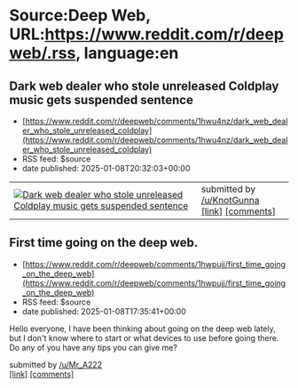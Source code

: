 # Source:Deep Web, URL:https://www.reddit.com/r/deepweb/.rss, language:en

## Dark web dealer who stole unreleased Coldplay music gets suspended sentence
 - [https://www.reddit.com/r/deepweb/comments/1hwu4nz/dark_web_dealer_who_stole_unreleased_coldplay](https://www.reddit.com/r/deepweb/comments/1hwu4nz/dark_web_dealer_who_stole_unreleased_coldplay)
 - RSS feed: $source
 - date published: 2025-01-08T20:32:03+00:00

<table> <tr><td> <a href="https://www.reddit.com/r/deepweb/comments/1hwu4nz/dark_web_dealer_who_stole_unreleased_coldplay/"> <img src="https://external-preview.redd.it/FH-mVChJF78dFclPvBZAOkyoCNcbNQpWb0K1KGvTApI.jpg?width=640&amp;crop=smart&amp;auto=webp&amp;s=833700d1832363ab36496a703a3837997b1757a7" alt="Dark web dealer who stole unreleased Coldplay music gets suspended sentence" title="Dark web dealer who stole unreleased Coldplay music gets suspended sentence" /> </a> </td><td> &#32; submitted by &#32; <a href="https://www.reddit.com/user/KnotGunna"> /u/KnotGunna </a> <br/> <span><a href="https://www.theguardian.com/music/2025/jan/03/dark-web-dealer-who-stole-unreleased-music-from-coldplay-spared-jail">[link]</a></span> &#32; <span><a href="https://www.reddit.com/r/deepweb/comments/1hwu4nz/dark_web_dealer_who_stole_unreleased_coldplay/">[comments]</a></span> </td></tr></table>

## First time going on the deep web.
 - [https://www.reddit.com/r/deepweb/comments/1hwpujj/first_time_going_on_the_deep_web](https://www.reddit.com/r/deepweb/comments/1hwpujj/first_time_going_on_the_deep_web)
 - RSS feed: $source
 - date published: 2025-01-08T17:35:41+00:00

<!-- SC_OFF --><div class="md"><p>Hello everyone, I have been thinking about going on the deep web lately, but I don&#39;t know where to start or what devices to use before going there. Do any of you have any tips you can give me? </p> </div><!-- SC_ON --> &#32; submitted by &#32; <a href="https://www.reddit.com/user/Mr_A222"> /u/Mr_A222 </a> <br/> <span><a href="https://www.reddit.com/r/deepweb/comments/1hwpujj/first_time_going_on_the_deep_web/">[link]</a></span> &#32; <span><a href="https://www.reddit.com/r/deepweb/comments/1hwpujj/first_time_going_on_the_deep_web/">[comments]</a></span>

